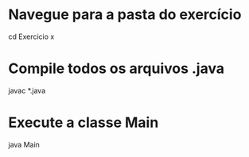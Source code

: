 # Navegue para a pasta do exercício
cd Exercicio x

# Compile todos os arquivos .java
javac *.java

# Execute a classe Main
java Main